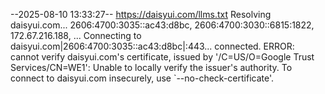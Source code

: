 --2025-08-10 13:33:27--  https://daisyui.com/llms.txt
Resolving daisyui.com... 2606:4700:3035::ac43:d8bc, 2606:4700:3030::6815:1822, 172.67.216.188, ...
Connecting to daisyui.com|2606:4700:3035::ac43:d8bc|:443... connected.
ERROR: cannot verify daisyui.com's certificate, issued by '/C=US/O=Google Trust Services/CN=WE1':
  Unable to locally verify the issuer's authority.
To connect to daisyui.com insecurely, use `--no-check-certificate'.
